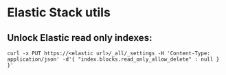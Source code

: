 # Elastic Stack utils

## Unlock Elastic read only indexes:

```
curl -x PUT https://<elastic url>/_all/_settings -H 'Content-Type: application/json' -d'{ "index.blocks.read_only_allow_delete" : null } }'
```